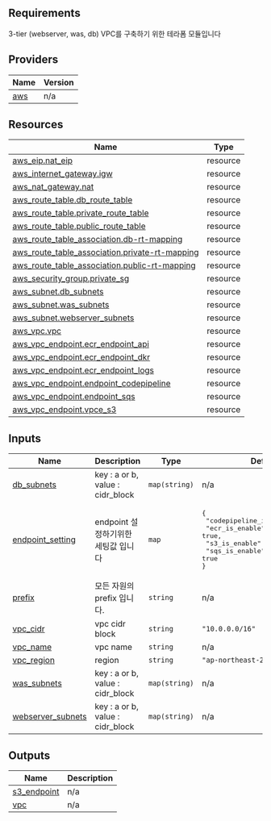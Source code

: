 <!-- BEGIN_TF_DOCS -->
## Requirements

3-tier (webserver, was, db) VPC를 구축하기 위한 테라폼 모듈입니다

## Providers

| Name | Version |
|------|---------|
| <a name="provider_aws"></a> [aws](#provider\_aws) | n/a |

## Resources

| Name | Type |
|------|------|
| [aws_eip.nat_eip](https://registry.terraform.io/providers/hashicorp/aws/latest/docs/resources/eip) | resource |
| [aws_internet_gateway.igw](https://registry.terraform.io/providers/hashicorp/aws/latest/docs/resources/internet_gateway) | resource |
| [aws_nat_gateway.nat](https://registry.terraform.io/providers/hashicorp/aws/latest/docs/resources/nat_gateway) | resource |
| [aws_route_table.db_route_table](https://registry.terraform.io/providers/hashicorp/aws/latest/docs/resources/route_table) | resource |
| [aws_route_table.private_route_table](https://registry.terraform.io/providers/hashicorp/aws/latest/docs/resources/route_table) | resource |
| [aws_route_table.public_route_table](https://registry.terraform.io/providers/hashicorp/aws/latest/docs/resources/route_table) | resource |
| [aws_route_table_association.db-rt-mapping](https://registry.terraform.io/providers/hashicorp/aws/latest/docs/resources/route_table_association) | resource |
| [aws_route_table_association.private-rt-mapping](https://registry.terraform.io/providers/hashicorp/aws/latest/docs/resources/route_table_association) | resource |
| [aws_route_table_association.public-rt-mapping](https://registry.terraform.io/providers/hashicorp/aws/latest/docs/resources/route_table_association) | resource |
| [aws_security_group.private_sg](https://registry.terraform.io/providers/hashicorp/aws/latest/docs/resources/security_group) | resource |
| [aws_subnet.db_subnets](https://registry.terraform.io/providers/hashicorp/aws/latest/docs/resources/subnet) | resource |
| [aws_subnet.was_subnets](https://registry.terraform.io/providers/hashicorp/aws/latest/docs/resources/subnet) | resource |
| [aws_subnet.webserver_subnets](https://registry.terraform.io/providers/hashicorp/aws/latest/docs/resources/subnet) | resource |
| [aws_vpc.vpc](https://registry.terraform.io/providers/hashicorp/aws/latest/docs/resources/vpc) | resource |
| [aws_vpc_endpoint.ecr_endpoint_api](https://registry.terraform.io/providers/hashicorp/aws/latest/docs/resources/vpc_endpoint) | resource |
| [aws_vpc_endpoint.ecr_endpoint_dkr](https://registry.terraform.io/providers/hashicorp/aws/latest/docs/resources/vpc_endpoint) | resource |
| [aws_vpc_endpoint.ecr_endpoint_logs](https://registry.terraform.io/providers/hashicorp/aws/latest/docs/resources/vpc_endpoint) | resource |
| [aws_vpc_endpoint.endpoint_codepipeline](https://registry.terraform.io/providers/hashicorp/aws/latest/docs/resources/vpc_endpoint) | resource |
| [aws_vpc_endpoint.endpoint_sqs](https://registry.terraform.io/providers/hashicorp/aws/latest/docs/resources/vpc_endpoint) | resource |
| [aws_vpc_endpoint.vpce_s3](https://registry.terraform.io/providers/hashicorp/aws/latest/docs/resources/vpc_endpoint) | resource |

## Inputs

| Name | Description | Type | Default | Required |
|------|-------------|------|---------|:--------:|
| <a name="input_db_subnets"></a> [db\_subnets](#input\_db\_subnets) | key : a or b, value : cidr\_block | `map(string)` | n/a | yes |
| <a name="input_endpoint_setting"></a> [endpoint\_setting](#input\_endpoint\_setting) | endpoint 설정하기위한 세팅값 입니다 | `map` | <pre>{<br>  "codepipeline_is_enable": true,<br>  "ecr_is_enable": true,<br>  "s3_is_enable": true,<br>  "sqs_is_enable": true<br>}</pre> | no |
| <a name="input_prefix"></a> [prefix](#input\_prefix) | 모든 자원의 prefix 입니다. | `string` | n/a | yes |
| <a name="input_vpc_cidr"></a> [vpc\_cidr](#input\_vpc\_cidr) | vpc cidr block | `string` | `"10.0.0.0/16"` | no |
| <a name="input_vpc_name"></a> [vpc\_name](#input\_vpc\_name) | vpc name | `string` | n/a | yes |
| <a name="input_vpc_region"></a> [vpc\_region](#input\_vpc\_region) | region | `string` | `"ap-northeast-2"` | no |
| <a name="input_was_subnets"></a> [was\_subnets](#input\_was\_subnets) | key : a or b, value : cidr\_block | `map(string)` | n/a | yes |
| <a name="input_webserver_subnets"></a> [webserver\_subnets](#input\_webserver\_subnets) | key : a or b, value : cidr\_block | `map(string)` | n/a | yes |

## Outputs

| Name | Description |
|------|-------------|
| <a name="output_s3_endpoint"></a> [s3\_endpoint](#output\_s3\_endpoint) | n/a |
| <a name="output_vpc"></a> [vpc](#output\_vpc) | n/a |
<!-- END_TF_DOCS -->